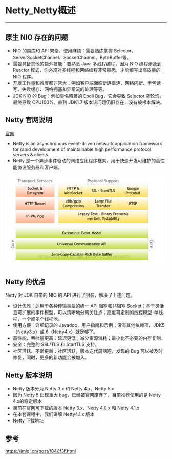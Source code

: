 # Netty_Netty概述

-----

## 原生 NIO 存在的问题

+   NIO 的类库和 API 繁杂，使用麻烦：需要熟练掌握 Selector、ServerSocketChannel、SocketChannel、ByteBuffer等。
+   需要具备其他的额外技能：要熟悉 Java 多线程编程，因为 NIO 编程涉及到 Reactor 模式，你必须对多线程和网络编程非常熟悉，才能编写出高质量的 NIO 程序。
+   开发工作量和难度都非常大：例如客户端面临断连重连、网络闪断、半包读写、失败缓存、网络拥塞和异常流的处理等等。
+   JDK NIO 的 Bug：例如臭名昭著的 Epoll Bug，它会导致 Selector 空轮询，最终导致 CPU100%。直到 JDK1.7 版本该问题仍旧存在，没有被根本解决。

## Netty 官网说明

[官网](https://netty.io/)

+   Netty is an asynchronous event-driven network application framework for rapid development of maintainable high performance protocol servers & clients.
+   Netty 是一个异步事件驱动的网络应用程序框架，用于快速开发可维护的高性能协议服务器和客户端。

![](../images/2022/03/20220311111940.png)

## Netty 的优点

Netty 对 JDK 自带的 NIO 的 API 进行了封装，解决了上述问题。

+   设计优雅：适用于各种传输类型的统一 API 阻塞和非阻塞 Socket；基于灵活且可扩展的事件模型，可以清晰地分离关注点；高度可定制的线程模型-单线程，一个或多个线程池。
+   使用方便：详细记录的 Javadoc，用户指南和示例；没有其他依赖项，JDK5（Netty3.x）或 6（Netty4.x）就足够了。
+   高性能、吞吐量更高：延迟更低；减少资源消耗；最小化不必要的内存复制。
+   安全：完整的 SSL/TLS 和 StartTLS 支持。
+   社区活跃、不断更新：社区活跃，版本迭代周期短，发现的 Bug 可以被及时修复，同时，更多的新功能会被加入。

## Netty 版本说明

+   Netty 版本分为 Netty 3.x 和 Netty 4.x、Netty 5.x
+   因为 Netty 5 出现重大 bug，已经被官网废弃了，目前推荐使用的是 Netty 4.x的稳定版本
+   目前在官网可下载的版本 Netty 3.x、Netty 4.0.x 和 Netty 4.1.x
+   在本套课程中，我们讲解 Netty4.1.x 版本
+   [Netty 下载地址](https://bintray.com/netty/downloads/netty/)

## 参考

https://imlql.cn/post/f846f3f.html